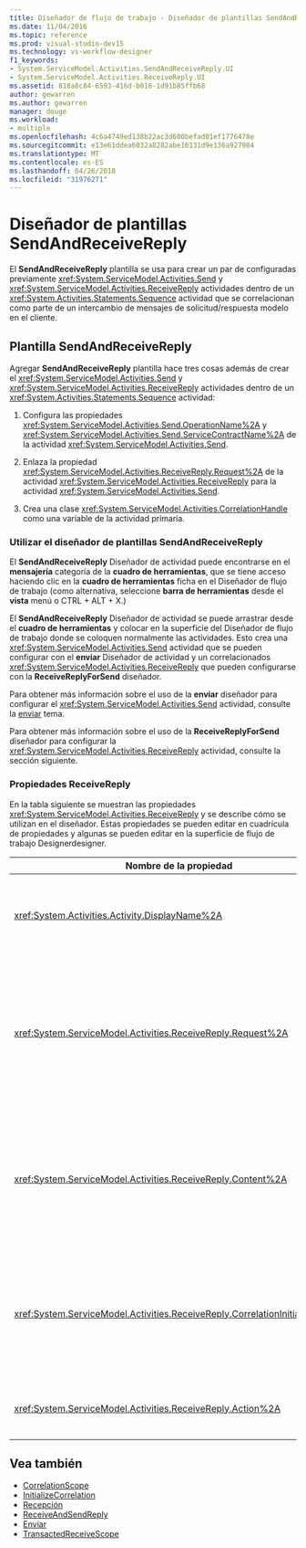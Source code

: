 ```yaml
---
title: Diseñador de flujo de trabajo - Diseñador de plantillas SendAndReceiveReply
ms.date: 11/04/2016
ms.topic: reference
ms.prod: visual-studio-dev15
ms.technology: vs-workflow-designer
f1_keywords:
- System.ServiceModel.Activities.SendAndReceiveReply.UI
- System.ServiceModel.Activities.ReceiveReply.UI
ms.assetid: 818a8c84-6593-416d-b016-1d91b85ffb68
author: gewarren
ms.author: gewarren
manager: douge
ms.workload:
- multiple
ms.openlocfilehash: 4c6a4749ed138b22ac3d600befad01ef1776478e
ms.sourcegitcommit: e13e61ddea6032a8282abe16131d9e136a927984
ms.translationtype: MT
ms.contentlocale: es-ES
ms.lasthandoff: 04/26/2018
ms.locfileid: "31976271"
---
```

# <a name="sendandreceivereply-template-designer"></a>Diseñador de plantillas SendAndReceiveReply

El **SendAndReceiveReply** plantilla se usa para crear un par de configuradas previamente <xref:System.ServiceModel.Activities.Send> y <xref:System.ServiceModel.Activities.ReceiveReply> actividades dentro de un <xref:System.Activities.Statements.Sequence> actividad que se correlacionan como parte de un intercambio de mensajes de solicitud/respuesta modelo en el cliente.

## <a name="the-sendandreceivereply-template"></a>Plantilla SendAndReceiveReply

Agregar **SendAndReceiveReply** plantilla hace tres cosas además de crear el <xref:System.ServiceModel.Activities.Send> y <xref:System.ServiceModel.Activities.ReceiveReply> actividades dentro de un <xref:System.Activities.Statements.Sequence> actividad:

1.  Configura las propiedades <xref:System.ServiceModel.Activities.Send.OperationName%2A> y <xref:System.ServiceModel.Activities.Send.ServiceContractName%2A> de la actividad <xref:System.ServiceModel.Activities.Send>.

2.  Enlaza la propiedad <xref:System.ServiceModel.Activities.ReceiveReply.Request%2A> de la actividad <xref:System.ServiceModel.Activities.ReceiveReply> para la actividad <xref:System.ServiceModel.Activities.Send>.

3.  Crea una clase <xref:System.ServiceModel.Activities.CorrelationHandle> como una variable de la actividad primaria.

### <a name="using-the-sendandreceivereply-template-designer"></a>Utilizar el diseñador de plantillas SendAndReceiveReply
 El **SendAndReceiveReply** Diseñador de actividad puede encontrarse en el **mensajería** categoría de la **cuadro de herramientas**, que se tiene acceso haciendo clic en la **cuadro de herramientas**  ficha en el Diseñador de flujo de trabajo (como alternativa, seleccione **barra de herramientas** desde el **vista** menú o CTRL + ALT + X.)

 El **SendAndReceiveReply** Diseñador de actividad se puede arrastrar desde el **cuadro de herramientas** y colocar en la superficie del Diseñador de flujo de trabajo donde se coloquen normalmente las actividades. Esto crea una <xref:System.ServiceModel.Activities.Send> actividad que se pueden configurar con el **enviar** Diseñador de actividad y un correlacionados <xref:System.ServiceModel.Activities.ReceiveReply> que pueden configurarse con la **ReceiveReplyForSend** diseñador.

 Para obtener más información sobre el uso de la **enviar** diseñador para configurar el <xref:System.ServiceModel.Activities.Send> actividad, consulte la [enviar](../workflow-designer/send-activity-designer.md) tema.

 Para obtener más información sobre el uso de la **ReceiveReplyForSend** diseñador para configurar la <xref:System.ServiceModel.Activities.ReceiveReply> actividad, consulte la sección siguiente.

### <a name="properties-of-receivereply"></a>Propiedades ReceiveReply
 En la tabla siguiente se muestran las propiedades <xref:System.ServiceModel.Activities.ReceiveReply> y se describe cómo se utilizan en el diseñador. Estas propiedades se pueden editar en cuadrícula de propiedades y algunas se pueden editar en la superficie de flujo de trabajo Designerdesigner.

|Nombre de la propiedad|Obligatorio|Uso|
|-------------------|--------------|-----------|
|<xref:System.Activities.Activity.DisplayName%2A>|False|El nombre descriptivo opcional de la actividad de la clase <xref:System.ServiceModel.Activities.ReceiveReply>. El valor predeterminado es ReceiveReplyForSend.<br /><br /> Aunque no es obligatorio utilizar un valor no predeterminado para la propiedad <xref:System.Activities.Activity.DisplayName%2A> descriptiva, se recomienza utilizar uno.|
|<xref:System.ServiceModel.Activities.ReceiveReply.Request%2A>|True|Referencia a la actividad <xref:System.ServiceModel.Activities.Send> emparejada con esta actividad <xref:System.ServiceModel.Activities.ReceiveReply>. Esta propiedad no debe ser **null**. Las actividades <xref:System.ServiceModel.Activities.Send> y <xref:System.ServiceModel.Activities.ReceiveReply> se usan juntas en el lado de cliente para crear un patrón de mensajería de solicitud/respuesta. Esta propiedad especifica qué actividad <xref:System.ServiceModel.Activities.Send> se usará para formar la pareja. En el diseñador, no puede editar esta propiedad porque se enlaza automáticamente a la actividad <xref:System.ServiceModel.Activities.Send> a partir de la cual se creó la actividad <xref:System.ServiceModel.Activities.ReceiveReply>.|
|<xref:System.ServiceModel.Activities.ReceiveReply.Content%2A>|False|Especifica el mensaje o contenido del parámetro que se va a recibir. Puede ser una actividad <xref:System.ServiceModel.Activities.ReceiveMessageContent> o una actividad <xref:System.ServiceModel.Activities.ReceiveParametersContent>. Editar esta propiedad, haga clic en el botón de puntos suspensivos junto a la **contenido** campo en la cuadrícula de propiedades o haga clic en el **definir...**  situado junto a la **contenido** etiqueta en el **recepción** superficie del Diseñador de actividad. Ambos muestran el **definición de contenido** cuadro de diálogo. Para obtener más información acerca de cómo usar este cuadro, consulte la [cuadro de diálogo de definición de contenido](../workflow-designer/content-definition-dialog-box.md) tema.|
|<xref:System.ServiceModel.Activities.ReceiveReply.CorrelationInitializers%2A>|False|Especifica la colección de objetos <xref:System.ServiceModel.Activities.CorrelationInitializer> que inicializan varios objetos <xref:System.ServiceModel.Activities.CorrelationHandle> que configuran esta actividad <xref:System.ServiceModel.Activities.Receive> en el flujo de trabajo. Haga clic en el botón de puntos suspensivos junto a la <xref:System.ServiceModel.Activities.Receive.CorrelationInitializers%2A> propiedad en la cuadrícula de propiedades para abrir el **agregar inicializadores de correlación** cuadro de diálogo. Para obtener más información sobre el uso de este cuadro, consulte la [cuadro de diálogo Agregar CorrelationInitializers](../workflow-designer/add-correlationinitializers-dialog-box.md) tema.|
|<xref:System.ServiceModel.Activities.ReceiveReply.Action%2A>|False|Especifica el encabezado de acción del mensaje. Si no se establece explícitamente, el valor predeterminado será:<br /><br /> **https://tempuri.org/{service espacio de nombres de contrato} / {nombre del contrato de servicio} / {nombre de la operación}.**|

## <a name="see-also"></a>Vea también

- [CorrelationScope](../workflow-designer/correlationscope-activity-designer.md)
- [InitializeCorrelation](../workflow-designer/initializecorrelation-activity-designer.md)
- [Recepción](../workflow-designer/receive-activity-designer.md)
- [ReceiveAndSendReply](../workflow-designer/receiveandsendreply-template-designer.md)
- [Enviar](../workflow-designer/send-activity-designer.md)
- [TransactedReceiveScope](../workflow-designer/transactedreceivescope-activity-designer.md)